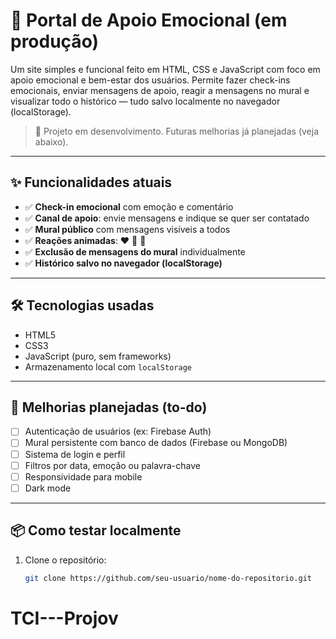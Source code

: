 # 💬 Portal de Apoio Emocional (em produção)

Um site simples e funcional feito em HTML, CSS e JavaScript com foco em apoio emocional e bem-estar dos usuários. Permite fazer check-ins emocionais, enviar mensagens de apoio, reagir a mensagens no mural e visualizar todo o histórico — tudo salvo localmente no navegador (localStorage).

> 🚧 Projeto em desenvolvimento. Futuras melhorias já planejadas (veja abaixo).

---

## ✨ Funcionalidades atuais

- ✅ **Check-in emocional** com emoção e comentário
- ✅ **Canal de apoio**: envie mensagens e indique se quer ser contatado
- ✅ **Mural público** com mensagens visíveis a todos
- ✅ **Reações animadas**: ❤️ 👏 🙏
- ✅ **Exclusão de mensagens do mural** individualmente
- ✅ **Histórico salvo no navegador (localStorage)**

---

## 🛠 Tecnologias usadas

- HTML5
- CSS3
- JavaScript (puro, sem frameworks)
- Armazenamento local com `localStorage`

---

## 🧩 Melhorias planejadas (to-do)

- [ ] Autenticação de usuários (ex: Firebase Auth)
- [ ] Mural persistente com banco de dados (Firebase ou MongoDB)
- [ ] Sistema de login e perfil
- [ ] Filtros por data, emoção ou palavra-chave
- [ ] Responsividade para mobile
- [ ] Dark mode

---

## 📦 Como testar localmente

1. Clone o repositório:
   ```bash
   git clone https://github.com/seu-usuario/nome-do-repositorio.git
# TCI---Projov
